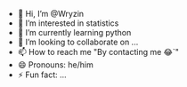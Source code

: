 - 👋 Hi, I’m @Wryzin
- 👀 I’m interested in statistics
- 🌱 I’m currently learning python
- 💞️ I’m looking to collaborate on ...
- 📫 How to reach me "By contacting me 😂`"
- 😄 Pronouns: he/him
- ⚡ Fun fact: ...
